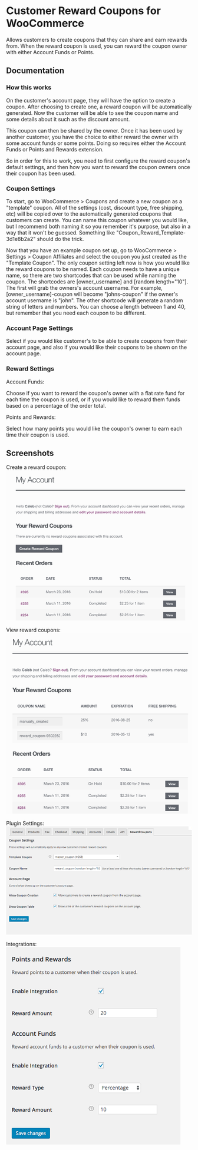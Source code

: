 # Customer Reward Coupons for WooCommerce
Allows customers to create coupons that they can share and earn rewards from. When the reward coupon is used, you can reward the coupon owner with either Account Funds or Points.

## Documentation
### How this works
On the customer's account page, they will have the option to create a coupon. After choosing to create one, a reward coupon will be automatically generated. Now the customer will be able to see the coupon name and some details about it such as the discount amount.

This coupon can then be shared by the owner. Once it has been used by another customer, you have the choice to either reward the owner with some account funds or some points. Doing so requires either the Account Funds or Points and Rewards extension.

So in order for this to work, you need to first configure the reward coupon's default settings, and then how you want to reward the coupon owners once their coupon has been used.

### Coupon Settings
To start, go to WooCommerce > Coupons and create a new coupon as a "template" coupon. All of the settings (cost, discount type, free shipping, etc) will be copied over to the automatically generated coupons that customers can create. You can name this coupon whatever you would like, but I recommend both naming it so you remember it's purpose, but also in a way that it won't be guessed. Something like "Coupon\_Reward\_Template-3d1e8b2a2" should do the trick.

Now that you have an example coupon set up, go to WooCommerce > Settings > Coupon Affiliates and select the coupon you just created as the "Template Coupon". The only coupon setting left now is how you would like the reward coupons to be named. Each coupon needs to have a unique name, so there are two shortcodes that can be used while naming the coupon. The shortcodes are [owner\_username] and [random length="10"]. The first will grab the owners's account username. For example, [owner\_username]-coupon will become "johns-coupon" if the owner's account username is "john". The other shortcode will generate a random string of letters and numbers. You can choose a length between 1 and 40, but remember that you need each coupon to be different.

### Account Page Settings
Select if you would like customer's to be able to create coupons from their account page, and also if you would like their coupons to be shown on the account page.

### Reward Settings
Account Funds:

Choose if you want to reward the coupon's owner with a flat rate fund for each time the coupon is used, or if you would like to reward them funds based on a percentage of the order total.

Points and Rewards:

Select how many points you would like the coupon's owner to earn each time their coupon is used.

## Screenshots

Create a reward coupon:
![Create a reward coupon](images/create-coupon.png)

View reward coupons:
![View reward coupons](images/view-coupons.png)

Plugin Settings:
![Plugins setting's page](images/plugin-settings.png)

Integrations:
![Points and Rewards / Accounts Funds](images/integrations.png)

